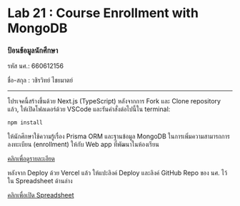 # Lab 21 : Course Enrollment with MongoDB

### ป้อนข้อมูลนักศึกษา

รหัส นศ.: 660612156

ชื่อ-สกุล : วชิรวิทย์ ไชยมาตย์

---

โปรเจคนี้สร้างขึ้นด้วย Next.js (TypeScript)
หลังจากการ Fork และ Clone repository แล้ว, ให้เปิดโฟลเดอร์ด้วย VSCode และรันคำสั่งต่อไปนี้ใน terminal:

```bash
npm install
```

ให้นักศึกษาใช้ความรู้เรื่อง Prisma ORM และฐานข้อมูล MongoDB ในการเพิ่มความสามารถการลงทะเบียน (enrollment) ให้กับ Web app ที่พัฒนาในห้องเรียน

[คลิกเพื่อดูรายละเอียด](https://o365cmu-my.sharepoint.com/:b:/g/personal/dome_potikanond_cmu_ac_th/EdZythvhsWZEi1851Ill0NcBZAHcNEYCme0tcBF5EnYqrw?e=1u0mmN)

หลังจาก Deploy ด้วย Vercel แล้ว ให้แปะลิงค์ Deploy และลิงค์ GitHub Repo ของ นศ. ไว้ใน Spreadsheet ด้านล่าง

[คลิกเพื่อเปิด Spreadsheet](https://o365cmu-my.sharepoint.com/:x:/g/personal/dome_potikanond_cmu_ac_th/EfmPM2Wz7OZAiAn23yVwzKwBacdSRIyVOhMjqTMzrHohMg?e=gWuUzE)
